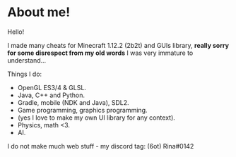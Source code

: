 # About me!
Hello!

I made many cheats for Minecraft 1.12.2 (2b2t) and GUIs library, **really sorry for some disrespect from my old words** I was very immature to understand...

Things I do:
- OpenGL ES3/4 & GLSL.
- Java, C++ and Python.
- Gradle, mobile (NDK and Java), SDL2.
- Game programming, graphics programming.
- (yes I love to make my own UI library for any context).
- Physics, math <3.
- AI.

I do not make much web stuff - my discord tag: (6ot) Rina#0142
